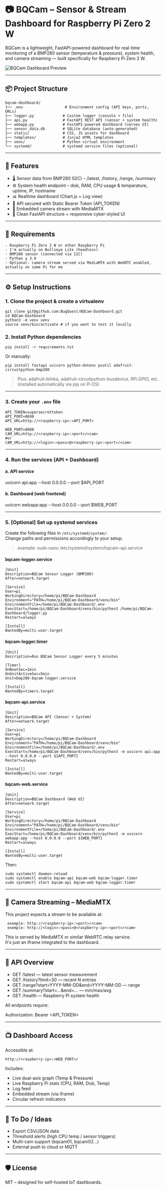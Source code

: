 # 📷 BQCam – Sensor & Stream Dashboard for Raspberry Pi Zero 2 W

BQCam is a lightweight, FastAPI-powered dashboard for real-time monitoring of a BMP280 sensor (temperature & pressure),
system health, and camera streaming — built specifically for Raspberry Pi Zero 2 W.


![BQCam Dashboard Preview](dashboard-preview.png)

---

## 📦 Project Structure

```
bqcam-dashboard/
├── .env                   # Environment config (API keys, ports, URLs)
├── logger.py             # Custom logger (console + file)
├── api.py                # FastAPI REST API (sensor + system health)
├── webapp.py             # FastAPI-powered dashboard (serves UI)
├── sensor_data.db        # SQLite database (auto-generated)
├── static/               # CSS, JS assets for dashboard
├── templates/            # Jinja2 HTML templates
├── venv/                 # Python virtual environment
└── systemd/              # systemd service files (optional)
```

---

## 🚀 Features

- 🌡 Sensor data from BMP280 (I2C) – /latest, /history, /range, /summary
- ⚙️ System health endpoint – disk, RAM, CPU usage & temperature, uptime, IP, hostname
- 📊 Realtime dashboard (Chart.js + Log view)
- 🔐 API secured with Static Bearer Token (API_TOKEN)
- 🎥 Embedded camera stream with MediaMTX
- 🧠 Clean FastAPI structure + responsive cyber-styled UI

---

## 🧪 Requirements

```
- Raspberry Pi Zero 2 W or other Raspberry Pi
- I'm actually on Bullseye Lite (headless)
- BMP280 sensor (connected via I2C)
- Python ≥ 3.9
- Optional: camera stream served via MediaMTX with WebRTC enabled, actually on same Pi for me
```

---

## ⚙️ Setup Instructions

### 1. Clone the project & create a virtualenv

```shell
git clone git@github.com:BugQuest/BQCam-Dashboard.git
cd BQCam-Dashboard
python3 -m venv venv
source venv/bin/activate # if you want to test it locally
```

### 2. Install Python dependencies

```shell
pip install -r requirements.txt
```

Or manually:

```shell
pip install fastapi uvicorn python-dotenv psutil adafruit-circuitpython-bmp280
```

> Plus: adafruit-blinka, adafruit-circuitpython-busdevice, RPi.GPIO, etc. (installed automatically via pip on Pi OS)

---

### 3. Create your `.env` file

```dotenv
API_TOKEN=supersecrettoken  
API_PORT=8698  
API_URL=http://<raspberry-ip>:<API_PORT>

WEB_PORT=8080  
CAM_URL=http://<raspberry-ip>:<port>/<cam>
#or
CAM_URL=http://<login>:<pass>@<raspberry-ip>:<port>/<cam>
```

---

### 4. Run the services (API + Dashboard)

#### a. API service

uvicorn api:app --host 0.0.0.0 --port $API_PORT

#### b. Dashboard (web frontend)

uvicorn webapp:app --host 0.0.0.0 --port $WEB_PORT

---

### 5. [Optional] Set up systemd services

Create the following files in `/etc/systemd/system/`:  
Change paths and permissions accordingly to your setup.

> example: sudo nano /etc/systemd/system/bqcam-api.service

#### bqcam-logger.service

```
[Unit]
Description=BQCam Sensor Logger (BMP280)
After=network.target

[Service]
User=pi
WorkingDirectory=/home/pi/BQCam-Dashboard
Environment="PATH=/home/pi/BQCam-Dashboard/venv/bin"
EnvironmentFile=/home/pi/BQCam-Dashboard/.env
ExecStart=/home/pi/BQCam-Dashboard/venv/bin/python3 /home/pi/BQCam-Dashboard/logger.py
Restart=always

[Install]
WantedBy=multi-user.target
```

#### bqcam-logger.timer
```
[Unit]
Description=Run BQCam Sensor Logger every 5 minutes

[Timer]
OnBootSec=1min
OnUnitActiveSec=5min
Unit=bmp280-bqcam-logger.service

[Install]
WantedBy=timers.target
```

#### bqcam-api.service

```
[Unit]  
Description=BQCam API (Sensor + System)  
After=network.target

[Service]  
User=pi  
WorkingDirectory=/home/pi/BQCam-Dashboard  
Environment="PATH=/home/pi/BQCam-Dashboard/venv/bin"  
EnvironmentFile=/home/pi/BQCam-Dashboard/.env  
ExecStart=/home/pi/BQCam-Dashboard/venv/bin/python3 -m uvicorn api:app --host 0.0.0.0 --port ${API_PORT}  
Restart=always

[Install]  
WantedBy=multi-user.target
```

#### bqcam-web.service

```
[Unit]  
Description=BQCam Dashboard (Web UI)  
After=network.target

[Service]  
User=pi  
WorkingDirectory=/home/pi/BQCam-Dashboard  
Environment="PATH=/home/pi/BQCam-Dashboard/venv/bin"  
EnvironmentFile=/home/pi/BQCam-Dashboard/.env  
ExecStart=/home/pi/BQCam-Dashboard/venv/bin/python3 -m uvicorn webapp:app --host 0.0.0.0 --port ${WEB_PORT}  
Restart=always

[Install]  
WantedBy=multi-user.target
```

Then:

```shell
sudo systemctl daemon-reload  
sudo systemctl enable bqcam-api bqcam-web bqcam-logger.timer 
sudo systemctl start bqcam-api bqcam-web bgcam-logger.timer
```

---

## 📡 Camera Streaming – MediaMTX

This project expects a stream to be available at:

```
 exemple: http://<raspberry-ip>:<port>/<cam>  
 exemple: http://<login>:<pass>@<raspberry-ip>:<port>/<cam>
```

This is served by MediaMTX or similar WebRTC relay service.  
It's just an iframe integrated to the dashboard.

---

## 📡 API Overview

- GET /latest — latest sensor measurement
- GET /history?limit=30 — recent N entries
- GET /range?start=YYYY-MM-DD&end=YYYY-MM-DD — range
- GET /summary?start=...&end=... — min/max/avg
- GET /health — Raspberry Pi system health

All endpoints require:

Authorization: Bearer <API_TOKEN>

---

## 📺 Dashboard Access

Accessible at:

```
http://<raspberry-ip>:<WEB_PORT>/
```

Includes:

- Live dual-axis graph (Temp & Pressure)
- Live Raspberry Pi stats (CPU, RAM, Disk, Temp)
- Log feed
- Embedded stream (via iframe)
- Circular refresh indicators

---

## 🧼 To Do / Ideas

- Export CSV/JSON data
- Threshold alerts (high CPU temp / sensor triggers)
- Multi-cam support (bqcam01, bqcam02…)
- External push to cloud or MQTT

---

## 🛡 License

MIT – designed for self-hosted IoT dashboards.
